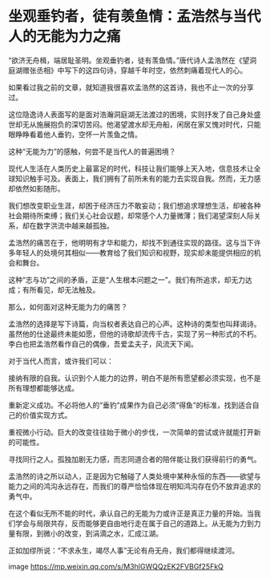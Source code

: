 
# 坐观垂钓者，徒有羡鱼情：孟浩然与当代人的无能为力之痛

“欲济无舟楫，端居耻圣明。坐观垂钓者，徒有羡鱼情。”唐代诗人孟浩然在《望洞庭湖赠张丞相》中写下的这四句诗，穿越千年时空，依然刺痛着现代人的心。

如果看过我之前的文章，就知道我很喜欢孟浩然的这首诗，我也不止一次的分享过。

这位隐逸诗人表面写的是面对浩瀚洞庭湖无法渡过的困境，实则抒发了自己身处盛世却无从施展抱负的深切苦闷。他渴望渡水却无舟船，闲居在家又愧对时代，只能眼睁睁看着他人垂钓，空怀一片羡鱼之情。

这种“无能为力”的感触，何尝不是当代人的普遍困境？

现代人生活在人类历史上最富足的时代，科技让我们能够上天入地，信息技术让全球知识触手可及。表面上，我们拥有了前所未有的能力去实现自我。然而，无力感却依然如影随形。

我们想改变职业生涯，却困于经济压力不敢妄动；我们想追求理想生活，却被各种社会期待所束缚；我们关心社会议题，却常感个人力量微薄；我们渴望深刻人际关系，却在数字洪流中越来越孤独。

孟浩然的痛苦在于，他明明有才华和能力，却找不到通往实现的路径。这与当下许多年轻人的处境何其相似——教育给了我们知识和视野，现实却未能提供相应的机会和舞台。

这种“志与功”之间的矛盾，正是“人生根本问题之一”。我们有所追求，却无力达成；有所看见，却无法触及。

那么，如何面对这种无能为力的痛苦？

孟浩然的选择是写下诗篇，向当权者表达自己的心声。这种诗的类型也叫拜谒诗。虽然他的仕途最终未能如愿，但他的诗歌却流传千古，实现了另一种形式的不朽。李白也把孟浩然看作自己的偶像，吾爱孟夫子，风流天下闻。

对于当代人而言，或许我们可以：

接纳有限的自我。认识到个人能力的边界，明白不是所有愿望都必须实现，也不是所有理想都能够达成。

重新定义成功。不必将他人的“垂钓”成果作为自己必须“得鱼”的标准，找到适合自己的价值实现方式。

重视微小行动。巨大的改变往往始于微小的步伐，一次简单的尝试或许就能打开新的可能性。

寻找同行之人。孤独加剧无力感，而志同道合者的陪伴能让我们获得前行的勇气。

孟浩然的诗之所以动人，正是因为它触碰了人类处境中某种永恒的东西——欲望与能力之间的鸿沟永远存在，而我们的尊严恰恰体现在明知鸿沟存在仍不放弃追求的勇气中。

在这个看似无所不能的时代，承认自己的无能为力或许正是真正力量的开始。当我们学会与局限共存，反而能够更自由地行走在属于自己的道路上。从无能为力到力量有限，到微小的改变，到涓滴之水，汇成江湖。

正如加缪所说：“不求永生，竭尽人事”无论有舟无舟，我们都得继续渡河。

image https://mp.weixin.qq.com/s/M3hIGWQQzEK2FVBGf25FkQ
